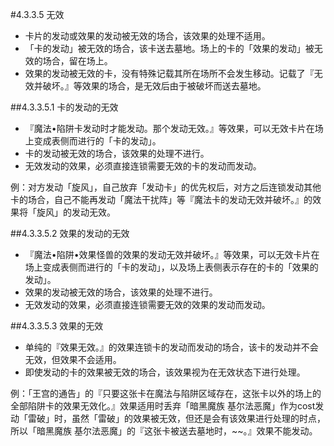 #4.3.3.5        无效
* 卡片的发动或效果的发动被无效的场合，该效果的处理不适用。
* 「卡的发动」被无效的场合，该卡送去墓地。场上的卡的「效果的发动」被无效的场合，留在场上。
* 效果的发动被无效的卡，没有特殊记载其所在场所不会发生移动。记载了『无效并破坏。』等效果的场合，是无效后由于被破坏而送去墓地。

##4.3.3.5.1        卡的发动的无效
* 『魔法•陷阱卡发动时才能发动。那个发动无效。』等效果，可以无效卡片在场上变成表侧而进行的「卡的发动」。
* 卡的发动被无效的场合，该效果的处理不进行。
* 无效发动的效果，必须直接连锁需要无效的卡的发动而发动。

例：对方发动「旋风」，自己放弃「发动卡」的优先权后，对方之后连锁发动其他卡的场合，自己不能再发动「魔法干扰阵」等『魔法卡的发动无效并破坏。』的效果将「旋风」的发动无效。

##4.3.3.5.2        效果的发动的无效
* 『魔法•陷阱•效果怪兽的效果的发动无效并破坏。』等效果，可以无效卡片在场上变成表侧而进行的「卡的发动」，以及场上表侧表示存在的卡的「效果的发动」。
* 效果的发动被无效的场合，该效果的处理不进行。
* 无效发动的效果，必须直接连锁需要无效的效果的发动而发动。

##4.3.3.5.3        效果的无效
* 单纯的『效果无效。』的效果连锁卡的发动而发动的场合，该卡的发动并不会无效，但效果不会适用。
* 即使发动的卡的效果被无效的场合，该效果视为在无效状态下进行处理。

例：「王宫的通告」的『只要这张卡在魔法与陷阱区域存在，这张卡以外的场上的全部陷阱卡的效果无效化。』效果适用时丢弃「暗黑魔族 基尔法恶魔」作为cost发动「雷破」时，虽然「雷破」的效果被无效，但还是会有该效果进行处理的时点，所以「暗黑魔族 基尔法恶魔」的『这张卡被送去墓地时，~~。』效果不能发动。
